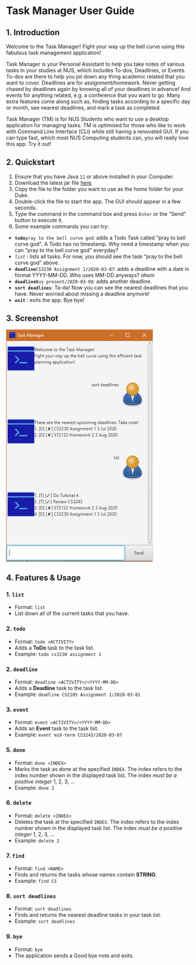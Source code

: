 # Task Manager User Guide

## 1. Introduction
Welcome to the Task Manager! Fight your way up the bell curve using this fabulous task management application!

Task Manager is your Personal Assistant to help you take notes of various tasks in your studies at NUS,
which includes To-dos, Deadlines, or Events. To-dos are there to help you jot down any thing 
academic related that you want to cover. Deadlines are for assignment/homework. Never getting chased
by deadlines again by knowing all of your deadlines in advance! And events for anything related,
e.g. a conference that you want to go. Many extra features come along such as, finding tasks
according to a specific day or month, see nearest deadlines, and mark a task as completed.
 
Task Manager (TM) is for NUS Students who want to use a desktop application for managing tasks.
TM is optimised for those who like to work with Command Line Interface (CLI) while still having
a renovated GUI. If you can type fast, which most NUS Computing students can, you will
really love this app. Try it out!

## 2. Quickstart
1. Ensure that you have Java `11` or above installed in your Computer.
2. Download the latest jar file [here](https://github.com/dinhnhobao/duke/releases/tag/v0.2).
3. Copy the file to the folder you want to use as the home folder for your Duke.
4. Double-click the file to start the app. The GUI should appear in a few seconds.
5. Type the command in the command box and press `Enter` or the "Send" button to execute it.
6. Some example commands you can try:
* **`todo`**`pray to the bell curve god`: adds a Todo Task called "pray to bell curve god". A Todo has no timestamp.
Why need a timestamp when you can "pray to the bell curve god" everyday?
* *`list`* : lists all tasks. For now, you should see the task "pray to the bell curve god" above.
* **`deadline`**`CS3230 Assignment 1/2020-03-07`: adds a deadline with a date in format YYYY-MM-DD. Who uses
MM-DD anyways? *ahem*
* **`deadline`**`Buy present/2020-03-08`: adds another deadline.
* **`sort deadlines`**: Ta-da! Now you can see the nearest deadlines that you have. Never worried about
missing a deadline anymore!
* **`exit`** : exits the app. Bye bye!

## 3. Screenshot
![Screenshot of Ui](Ui.png)

## 4. Features & Usage

### 1. `list`
* Format: `list`
* List down all of the current tasks that you have.

### 2. `todo` 
* Format: `todo <ACTIVITY>`
* Adds a **ToDo** task to the task list.
* Example: `todo cs3230 assignment 1`

### 2. `deadline`
* Format: `deadline <ACTIVITY>/<YYYY-MM-DD>`
* Adds a **Deadline** task to the task list.
* Example: `deadline CS2105 Assignment 1/2020-03-01`

### 3. `event`
* Format: `event <ACTIVITY>/<YYYY-MM-DD>`
* Adds an **Event** task to the task list.
* Example: `event mid-term CS3243/2020-03-07`

### 5. `done`
* Format: `done <INDEX>`
* Marks the task as done at the specified `INDEX`. The index refers to the index number shown in the displayed task list. The index *must be a positive integer* 1, 2, 3, ...
* Example: `done 3`

### 6. `delete`
* Format: `delete <INDEX>`
* Deletes the task at the specified `INDEX`. The index refers to the index number shown in the displayed task list. The index *must be a positive integer* 1, 2, 3, ...
* Example: `delete 2`

### 7. `find`
* Format: `find <NAME>`
* Finds and returns the tasks whose names contain **STRING**.
* Example: `find CS`

### 8. `sort deadlines`
* Format: `sort deadlines`
* Finds and returns the nearest deadline tasks in your task list.
* Example: `sort deadlines`

### 9. `bye`
* Format: `bye`
* The application sends a Good bye note and exits.